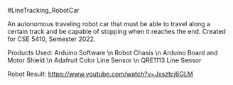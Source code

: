 
#LineTracking_RobotCar

An autonomous traveling robot car that must be able to travel along a certain track and be capable of stopping when it reaches the end. Created for CSE 5410, Semester 2022.

Products Used:
Arduino Software
\n Robot Chasis
\n Arduino Board and Motor Shield
\n Adafruit Color Line Sensor
\n QRE1113 Line Sensor

Robot Result:
https://www.youtube.com/watch?v=Jxsztcj6GLM



